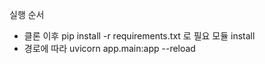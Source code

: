 실행 순서 
- 클론 이후 pip install -r requirements.txt 로 필요 모듈 install
- 경로에 따라 uvicorn app.main:app --reload 
